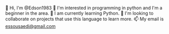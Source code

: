 👋 Hi, I'm @Edson1983
👀 I'm interested in programming in python and I'm a beginner in the area.
🌱 I am currently learning Python.
💞️ I'm looking to collaborate on projects that use this language to learn more.
📫 My email is essousaedi@gmail.com

<!---
Edson1983/Edson1983 is a ✨ special ✨ repository because its `README.md` (this file) appears on your GitHub profile.
You can click the Preview link to take a look at your changes.
--->
